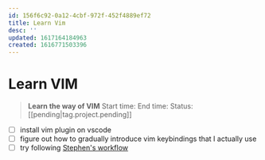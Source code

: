 ```yaml
---
id: 156f6c92-0a12-4cbf-972f-452f4889ef72
title: Learn Vim
desc: ''
updated: 1617164184963
created: 1616771503396
---
```


# Learn VIM

> **Learn the way of VIM**
> Start time: 
> End time: 
> Status: [[pending|tag.project.pending]]

- [ ] install vim plugin on vscode
- [ ] figure out how to gradually introduce vim keybindings that I actually use
- [ ] try following [Stephen's workflow](https://discord.com/channels/717965437182410783/717965437182410786/798338552761024552)
